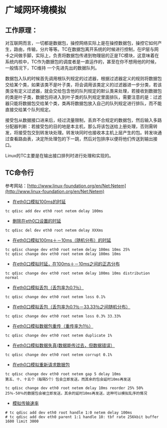 # 广域网环境模拟

## 工作原理：

对互联网而言，一切都是数据包，操控网络实际上是在操控数据包，操控它如何产生，路由，传输，分片等等。TC在数据包离开系统的时候进行控制，在IP层与网卡之间做手脚，实际上，负责将数据包传递到物理层的正是TC模块，这意味着在系统内核中，TC作为数据包的调度者是一直运作的，甚至在你不想用他的时候，一般情况下，TC维持 一个先进先出的数据队列。

数据包入队的时候首先调用根队列规定的过滤器，根据过滤器定义的规则将数据包交给某个类，如果该类不是叶子类，将会调用该类定义的过滤器进一步分类，若该类没有定义过滤器，就会交给包含他的队列规定的默认类来处理，若接收到数据包的类是叶子类，数据包将进入到叶子类的队列规定里面排队，需要注意的是：过滤器只能将数据包交给某个类，类再将数据包放入自己的队列规定进行排队，而不能直接交给某个队列规定。

接受包从数据接口进来后，经过流量限制，丢弃不合规定的数据包，然后输入多路分配器判断：若接受包的目的地是本主机，那么将该包送给上册处理，否则需转发，将接受包交到转发块处理。转发块同时也接收本主机上层产生的包。转发块通过查看路由表，决定所处理包的下一跳，然后对包排序以便将他们传送到输出接口。

Linux的TC主要是在输出接口排列时进行处理和实现的。

## TC命令行

参考网站：[http://www.linux-foundation.org/en/Net:Netem](http://www.linux-foundation.org/en/Net:Netem)

* [在eth0口模拟100ms的时延](http://www.linux-foundation.org/en/Net:Netem)

```
tc qdisc add dev eth0 root netem delay 100ms
```

* [删除在eth0口设置的时延](http://www.linux-foundation.org/en/Net:Netem)

```
tc qdisc del dev eth0 root netem delay XXXms
```

* [在eth0口模拟100ms＋－10ms（随机分布）的时延](http://www.linux-foundation.org/en/Net:Netem)

```
tc qdisc change dev eth0 root netem delay 100ms 10ms 25%
tc qdisc change dev eth0 root netem delay 100ms 10ms
```

* [在eth0口模拟时延，在100ms＋－10ms之间的正态分布](http://www.linux-foundation.org/en/Net:Netem)

```
tc qdisc change dev eth0 root netem delay 100ms 10ms distribution normal
```

* [在eth0口模拟丢包（丢包率为0.1％）](http://www.linux-foundation.org/en/Net:Netem)

```
tc qdisc change dev eth0 root netem loss 0.1%
```

* [在eth0口模拟丢包（丢包率为0.1％－33.33％之间随机分布）](http://www.linux-foundation.org/en/Net:Netem)

```
tc qdisc change dev eth0 root netem loss 0.3% 33.33%
```

* [在eth0口模拟数据包重传（重传率为1％）](http://www.linux-foundation.org/en/Net:Netem)

```
tc qdisc change dev eth0 root netem duplicate 1%
```

* [在eth0口模拟数据失真\(数据能传过去，但数据错误）](http://www.linux-foundation.org/en/Net:Netem)

```
tc qdisc change dev eth0 root netem corrupt 0.1%
```

* [在eth0口模拟重新请求数据包](http://www.linux-foundation.org/en/Net:Netem)

```
tc qdisc change dev eth0 root netem gap 5 delay 10ms 
第五、十、十五个（每隔5个）包会立即发送，而其余的包会延时10ms再发送
```

```
tc qdisc change dev eth0 root netem delay 10ms reorder 25% 50% 
25％-50％的数据包会被立即发送，其余的延时10ms再发送，这种可以模拟乱序的情况
```

* [模拟传输速率](http://www.linux-foundation.org/en/Net:Netem)

```
# tc qdisc add dev eth0 root handle 1:0 netem delay 100ms
# tc qdisc add dev eth0 parent 1:1 handle 10: tbf rate 256kbit buffer 1600 limit 3000
```



